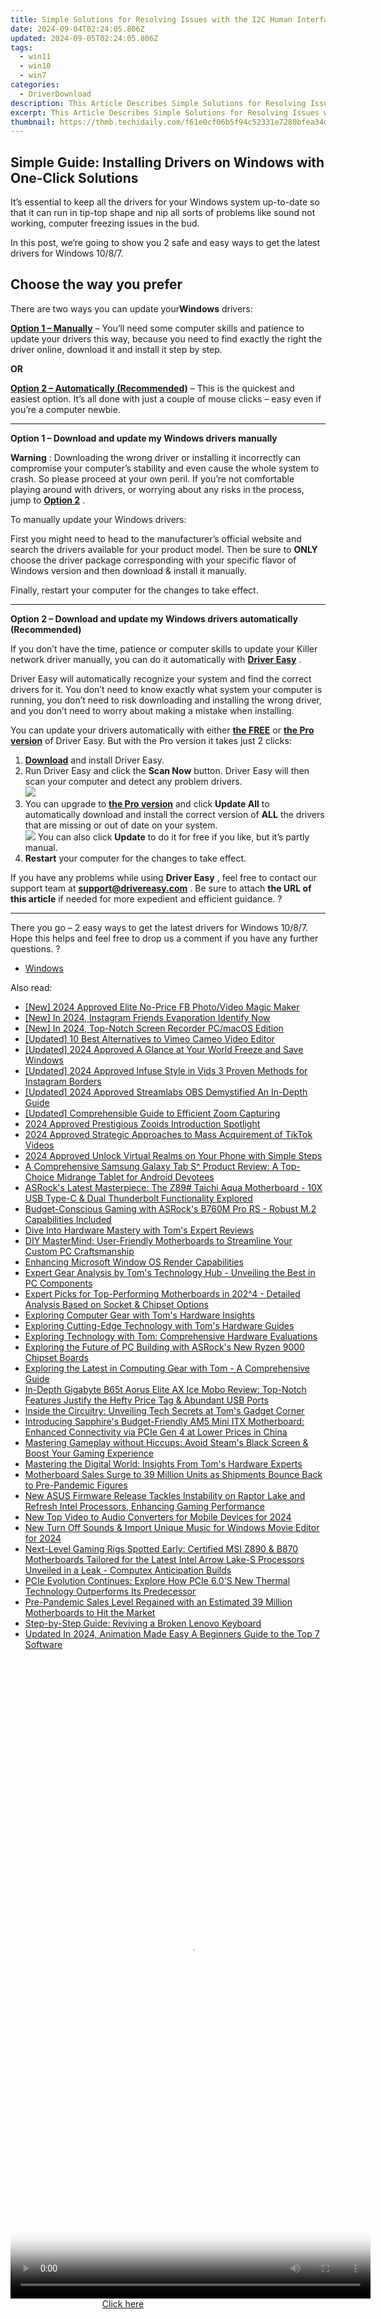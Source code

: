 ```yaml
---
title: Simple Solutions for Resolving Issues with the I2C Human Interface Device (HID) Driver
date: 2024-09-04T02:24:05.806Z
updated: 2024-09-05T02:24:05.806Z
tags:
  - win11
  - win10
  - win7
categories:
  - DriverDownload
description: This Article Describes Simple Solutions for Resolving Issues with the I2C Human Interface Device (HID) Driver
excerpt: This Article Describes Simple Solutions for Resolving Issues with the I2C Human Interface Device (HID) Driver
thumbnail: https://thmb.techidaily.com/f61e0cf06b5f94c52331e7280bfea34d0fc7a11feee31daa0334519a989e1892.jpg
---
```


## Simple Guide: Installing Drivers on Windows with One-Click Solutions

It’s essential to keep all the drivers for your Windows system up-to-date so that it can run in tip-top shape and nip all sorts of problems like sound not working, computer freezing issues in the bud.

 In this post, we’re going to show you 2 safe and easy ways to get the latest drivers for Windows 10/8/7.

## Choose the way you prefer

 There are two ways you can update your**Windows** drivers:

[**Option 1 – Manually**](https://tools.techidaily.com/drivereasy/download/) – You’ll need some computer skills and patience to update your drivers this way, because you need to find exactly the right the driver online, download it and install it step by step.

**OR**

[**Option 2 – Automatically (Recommended)**](https://tools.techidaily.com/drivereasy/download/) – This is the quickest and easiest option. It’s all done with just a couple of mouse clicks – easy even if you’re a computer newbie.

---

 **Option 1 – Download and update my Windows drivers manually**

**Warning** : Downloading the wrong driver or installing it incorrectly can compromise your computer’s stability and even cause the whole system to crash. So please proceed at your own peril. If you’re not comfortable playing around with drivers, or worrying about any risks in the process, jump to **[Option 2](https://tools.techidaily.com/drivereasy/download/)**  .

To manually update your Windows drivers:

 First you might need to head to the manufacturer’s official website and search the drivers available for your product model. Then  be sure to **ONLY** choose the driver package corresponding with your specific flavor of Windows version and then download & install it manually.

Finally, restart your computer for the changes to take effect.

---

 **Option 2 – Download and update my Windows drivers automatically (Recommended)**

 If you don’t have the time, patience or computer skills to update your Killer network  driver manually, you can do it automatically with **[Driver Easy](https://tools.techidaily.com/drivereasy/download/)**  .

 Driver Easy will automatically recognize your system and find the correct drivers for it. You don’t need to know exactly what system your computer is running, you don’t need to risk downloading and installing the wrong driver, and you don’t need to worry about making a mistake when installing.

 You can update your drivers automatically with either **[the FREE](https://tools.techidaily.com/drivereasy/download/)**  or **[the Pro version](https://tools.techidaily.com/drivereasy/download/)**  of Driver Easy. But with the Pro version it takes just 2 clicks:

1. **[Download](https://tools.techidaily.com/drivereasy/download/)**  and install Driver Easy.
2. Run Driver Easy and click the **Scan Now** button. Driver Easy will then scan your computer and detect any problem drivers.  
![](https://images.drivereasy.com/wp-content/uploads/2018/07/img_5b5aefd675a7c.jpg)
3. You can upgrade to [**the Pro version**](https://tools.techidaily.com/drivereasy/download/)  and click **Update All** to automatically download and install the correct version of **ALL**  the drivers that are missing or out of date on your system.  
![](https://images.drivereasy.com/wp-content/uploads/2018/10/img_5bb5e6c1021eb.jpg) You can also click **Update** to do it for free if you like, but it’s partly manual.
4. **Restart**   your computer for the changes to take effect.

 If you have any problems while using **Driver Easy** , feel free to contact our support team at **<support@drivereasy.com>** . Be sure to attach **the URL of this article** if needed for more expedient and efficient guidance. ?

---

 There you go – 2 easy ways to get the latest drivers for Windows 10/8/7\. Hope this helps and feel free to drop us a comment if you have any further questions. ?

* [Windows](https://tools.techidaily.com/drivereasy/download/)

<ins class="adsbygoogle"
     style="display:block"
     data-ad-format="autorelaxed"
     data-ad-client="ca-pub-7571918770474297"
     data-ad-slot="1223367746"></ins>



<ins class="adsbygoogle"
     style="display:block"
     data-ad-client="ca-pub-7571918770474297"
     data-ad-slot="8358498916"
     data-ad-format="auto"
     data-full-width-responsive="true"></ins>

<span class="atpl-alsoreadstyle">Also read:</span>
<div><ul>
<li><a href="https://facebook-videos.techidaily.com/new-2024-approved-elite-no-price-fb-photovideo-magic-maker/"><u>[New] 2024 Approved  Elite No-Price FB Photo/Video Magic Maker</u></a></li>
<li><a href="https://instagram-videos.techidaily.com/new-in-2024-instagram-friends-evaporation-identify-now/"><u>[New] In 2024, Instagram Friends Evaporation  Identify Now</u></a></li>
<li><a href="https://remote-screen-capture.techidaily.com/new-in-2024-top-notch-screen-recorder-pcmacos-edition/"><u>[New] In 2024, Top-Notch Screen Recorder  PC/macOS Edition</u></a></li>
<li><a href="https://vimeo-videos.techidaily.com/updated-10-best-alternatives-to-vimeo-cameo-video-editor/"><u>[Updated] 10 Best Alternatives to Vimeo Cameo Video Editor</u></a></li>
<li><a href="https://digital-screen-recording.techidaily.com/updated-2024-approved-a-glance-at-your-world-freeze-and-save-windows/"><u>[Updated] 2024 Approved  A Glance at Your World  Freeze and Save Windows</u></a></li>
<li><a href="https://instagram-clips.techidaily.com/updated-2024-approved-infuse-style-in-vids-3-proven-methods-for-instagram-borders/"><u>[Updated] 2024 Approved  Infuse Style in Vids  3 Proven Methods for Instagram Borders</u></a></li>
<li><a href="https://digital-screen-recording.techidaily.com/updated-2024-approved-streamlabs-obs-demystified-an-in-depth-guide/"><u>[Updated] 2024 Approved  Streamlabs OBS Demystified  An In-Depth Guide</u></a></li>
<li><a href="https://screen-mirroring-recording.techidaily.com/updated-comprehensible-guide-to-efficient-zoom-capturing/"><u>[Updated] Comprehensible Guide to Efficient Zoom Capturing</u></a></li>
<li><a href="https://vp-tips.techidaily.com/2024-approved-prestigious-zooids-introduction-spotlight/"><u>2024 Approved  Prestigious Zooids  Introduction Spotlight</u></a></li>
<li><a href="https://fox-direct.techidaily.com/2024-approved-strategic-approaches-to-mass-acquirement-of-tiktok-videos/"><u>2024 Approved  Strategic Approaches to Mass Acquirement of TikTok Videos</u></a></li>
<li><a href="https://some-skills.techidaily.com/2024-approved-unlock-virtual-realms-on-your-phone-with-simple-steps/"><u>2024 Approved  Unlock Virtual Realms on Your Phone with Simple Steps</u></a></li>
<li><a href="https://buynow-marvelous.techidaily.com/a-comprehensive-samsung-galaxy-tab-s-product-review-a-top-choice-midrange-tablet-for-android-devotees/"><u>A Comprehensive Samsung Galaxy Tab S^ Product Review: A Top-Choice Midrange Tablet for Android Devotees</u></a></li>
<li><a href="https://hardware-help.techidaily.com/asrocks-latest-masterpiece-the-z89-taichi-aqua-motherboard-10x-usb-type-c-and-dual-thunderbolt-functionality-explored/"><u>ASRock's Latest Masterpiece: The Z89# Taichi Aqua Motherboard - 10X USB Type-C & Dual Thunderbolt Functionality Explored</u></a></li>
<li><a href="https://hardware-help.techidaily.com/budget-conscious-gaming-with-asrocks-b760m-pro-rs-robust-m2-capabilities-included/"><u>Budget-Conscious Gaming with ASRock's B760M Pro RS - Robust M.2 Capabilities Included</u></a></li>
<li><a href="https://hardware-help.techidaily.com/dive-into-hardware-mastery-with-toms-expert-reviews/"><u>Dive Into Hardware Mastery with Tom's Expert Reviews</u></a></li>
<li><a href="https://hardware-help.techidaily.com/diy-mastermind-user-friendly-motherboards-to-streamline-your-custom-pc-craftsmanship/"><u>DIY MasterMind: User-Friendly Motherboards to Streamline Your Custom PC Craftsmanship</u></a></li>
<li><a href="https://graphic-issues.techidaily.com/enhancing-microsoft-window-os-render-capabilities/"><u>Enhancing Microsoft Window OS Render Capabilities</u></a></li>
<li><a href="https://hardware-help.techidaily.com/expert-gear-analysis-by-toms-technology-hub-unveiling-the-best-in-pc-components/"><u>Expert Gear Analysis by Tom's Technology Hub - Unveiling the Best in PC Components</u></a></li>
<li><a href="https://hardware-help.techidaily.com/expert-picks-for-top-performing-motherboards-in-2024-detailed-analysis-based-on-socket-and-chipset-options/"><u>Expert Picks for Top-Performing Motherboards in 202^4 - Detailed Analysis Based on Socket & Chipset Options</u></a></li>
<li><a href="https://hardware-help.techidaily.com/exploring-computer-gear-with-toms-hardware-insights/"><u>Exploring Computer Gear with Tom's Hardware Insights</u></a></li>
<li><a href="https://hardware-help.techidaily.com/exploring-cutting-edge-technology-with-toms-hardware-guides/"><u>Exploring Cutting-Edge Technology with Tom's Hardware Guides</u></a></li>
<li><a href="https://hardware-help.techidaily.com/exploring-technology-with-tom-comprehensive-hardware-evaluations/"><u>Exploring Technology with Tom: Comprehensive Hardware Evaluations</u></a></li>
<li><a href="https://hardware-help.techidaily.com/exploring-the-future-of-pc-building-with-asrocks-new-ryzen-9000-chipset-boards/"><u>Exploring the Future of PC Building with ASRock's New Ryzen 9000 Chipset Boards</u></a></li>
<li><a href="https://hardware-help.techidaily.com/exploring-the-latest-in-computing-gear-with-tom-a-comprehensive-guide/"><u>Exploring the Latest in Computing Gear with Tom - A Comprehensive Guide</u></a></li>
<li><a href="https://hardware-help.techidaily.com/in-depth-gigabyte-b65t-aorus-elite-ax-ice-mobo-review-top-notch-features-justify-the-hefty-price-tag-and-abundant-usb-ports/"><u>In-Depth Gigabyte B65t Aorus Elite AX Ice Mobo Review: Top-Notch Features Justify the Hefty Price Tag & Abundant USB Ports</u></a></li>
<li><a href="https://hardware-help.techidaily.com/inside-the-circuitry-unveiling-tech-secrets-at-toms-gadget-corner/"><u>Inside the Circuitry: Unveiling Tech Secrets at Tom's Gadget Corner</u></a></li>
<li><a href="https://hardware-help.techidaily.com/introducing-sapphires-budget-friendly-am5-mini-itx-motherboard-enhanced-connectivity-via-pcie-gen-4-at-lower-prices-in-china/"><u>Introducing Sapphire's Budget-Friendly AM5 Mini ITX Motherboard: Enhanced Connectivity via PCIe Gen 4 at Lower Prices in China</u></a></li>
<li><a href="https://win-blog.techidaily.com/mastering-gameplay-without-hiccups-avoid-steams-black-screen-and-boost-your-gaming-experience/"><u>Mastering Gameplay without Hiccups: Avoid Steam's Black Screen & Boost Your Gaming Experience</u></a></li>
<li><a href="https://hardware-help.techidaily.com/mastering-the-digital-world-insights-from-toms-hardware-experts/"><u>Mastering the Digital World: Insights From Tom's Hardware Experts</u></a></li>
<li><a href="https://hardware-help.techidaily.com/motherboard-sales-surge-to-39-million-units-as-shipments-bounce-back-to-pre-pandemic-figures/"><u>Motherboard Sales Surge to 39 Million Units as Shipments Bounce Back to Pre-Pandemic Figures</u></a></li>
<li><a href="https://hardware-help.techidaily.com/new-asus-firmware-release-tackles-instability-on-raptor-lake-and-refresh-intel-processors-enhancing-gaming-performance/"><u>New ASUS Firmware Release Tackles Instability on Raptor Lake and Refresh Intel Processors, Enhancing Gaming Performance</u></a></li>
<li><a href="https://smart-video-editing.techidaily.com/new-top-video-to-audio-converters-for-mobile-devices-for-2024/"><u>New Top Video to Audio Converters for Mobile Devices for 2024</u></a></li>
<li><a href="https://sound-tweaking.techidaily.com/new-turn-off-sounds-and-import-unique-music-for-windows-movie-editor-for-2024/"><u>New Turn Off Sounds & Import Unique Music for Windows Movie Editor for 2024</u></a></li>
<li><a href="https://hardware-help.techidaily.com/next-level-gaming-rigs-spotted-early-certified-msi-z890-and-b870-motherboards-tailored-for-the-latest-intel-arrow-lake-s-processors-unveiled-in-a-leak-compu84/"><u>Next-Level Gaming Rigs Spotted Early: Certified MSI Z890 & B870 Motherboards Tailored for the Latest Intel Arrow Lake-S Processors Unveiled in a Leak - Computex Anticipation Builds</u></a></li>
<li><a href="https://hardware-help.techidaily.com/pcie-evolution-continues-explore-how-pcie-60s-new-thermal-technology-outperforms-its-predecessor/"><u>PCIe Evolution Continues: Explore How PCIe 6.0'S New Thermal Technology Outperforms Its Predecessor</u></a></li>
<li><a href="https://hardware-help.techidaily.com/pre-pandemic-sales-level-regained-with-an-estimated-39-million-motherboards-to-hit-the-market/"><u>Pre-Pandemic Sales Level Regained with an Estimated 39 Million Motherboards to Hit the Market</u></a></li>
<li><a href="https://win-howtos.techidaily.com/step-by-step-guide-reviving-a-broken-lenovo-keyboard/"><u>Step-by-Step Guide: Reviving a Broken Lenovo Keyboard</u></a></li>
<li><a href="https://ai-video-apps.techidaily.com/updated-in-2024-animation-made-easy-a-beginners-guide-to-the-top-7-software/"><u>Updated In 2024, Animation Made Easy A Beginners Guide to the Top 7 Software</u></a></li>
</ul></div>

<!-- affiliate ads begin -->
<span id="2127886">
					<video width="576" height="1024" style="cursor:pointer"
           poster="//a.impactradius-go.com/display-clicktoplayimage/2127886.png"
           onclick="if(!this.playClicked){this.play();this.setAttribute('controls',true);this.playClicked=true;}">
	   <source src="//a.impactradius-go.com/display-ad/18498-2127886">
	   <img src="//a.impactradius-go.com/display-clicktoplayimage/2127886.png" style="border: none; height: 100%; width: 100%; object-fit: contain">
	</video>
	<div style="width:360px;text-align:center"><a href="javascript:window.open(decodeURIComponent('https%3A%2F%2Funicoeye.pxf.io%2Fc%2F5597632%2F2127886%2F18498'), '_blank');void(0);">Click here</a></div>
</span>
<img height="0" width="0" src="https://imp.pxf.io/i/5597632/2127886/18498" style="position:absolute;visibility:hidden;" border="0" />
<!-- affiliate ads end -->
